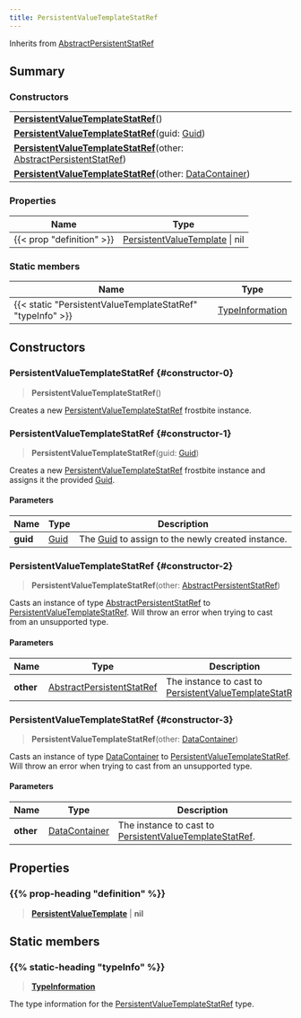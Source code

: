 ```yaml
---
title: PersistentValueTemplateStatRef
---
```


Inherits from [AbstractPersistentStatRef](/vext/ref/fb/abstractpersistentstatref)

## Summary

### Constructors

|  |
| --- |
| **[PersistentValueTemplateStatRef](#constructor-0)**() |
| **[PersistentValueTemplateStatRef](#constructor-1)**(guid: [Guid](/vext/ref/shared/type/guid)) |
| **[PersistentValueTemplateStatRef](#constructor-2)**(other: [AbstractPersistentStatRef](/vext/ref/fb/abstractpersistentstatref)) |
| **[PersistentValueTemplateStatRef](#constructor-3)**(other: [DataContainer](/vext/ref/shared/type/datacontainer)) |

### Properties

| Name | Type |
| ---- | ---- |
| {{< prop "definition" >}} | [PersistentValueTemplate](/vext/ref/fb/persistentvaluetemplate) \| nil |

### Static members

| Name | Type |
| ---- | ---- |
| {{< static "PersistentValueTemplateStatRef" "typeInfo" >}} | [TypeInformation](/vext/ref/shared/type/typeinformation) |

## Constructors

### PersistentValueTemplateStatRef {#constructor-0}

> **PersistentValueTemplateStatRef**()

Creates a new [PersistentValueTemplateStatRef](/vext/ref/fb/persistentvaluetemplatestatref) frostbite instance.

### PersistentValueTemplateStatRef {#constructor-1}

> **PersistentValueTemplateStatRef**(guid: [Guid](/vext/ref/shared/type/guid))

Creates a new [PersistentValueTemplateStatRef](/vext/ref/fb/persistentvaluetemplatestatref) frostbite instance and assigns it the provided [Guid](/vext/ref/shared/type/guid).

#### Parameters

| Name | Type | Description |
| ---- | ---- | ----------- |
| **guid** | [Guid](/vext/ref/shared/type/guid) | The [Guid](/vext/ref/shared/type/guid) to assign to the newly created instance. |

### PersistentValueTemplateStatRef {#constructor-2}

> **PersistentValueTemplateStatRef**(other: [AbstractPersistentStatRef](/vext/ref/fb/abstractpersistentstatref))

Casts an instance of type [AbstractPersistentStatRef](/vext/ref/fb/abstractpersistentstatref) to [PersistentValueTemplateStatRef](/vext/ref/fb/persistentvaluetemplatestatref). Will throw an error when trying to cast from an unsupported type.

#### Parameters

| Name | Type | Description |
| ---- | ---- | ----------- |
| **other** | [AbstractPersistentStatRef](/vext/ref/fb/abstractpersistentstatref) | The instance to cast to [PersistentValueTemplateStatRef](/vext/ref/fb/persistentvaluetemplatestatref). |

### PersistentValueTemplateStatRef {#constructor-3}

> **PersistentValueTemplateStatRef**(other: [DataContainer](/vext/ref/shared/type/datacontainer))

Casts an instance of type [DataContainer](/vext/ref/shared/type/datacontainer) to [PersistentValueTemplateStatRef](/vext/ref/fb/persistentvaluetemplatestatref). Will throw an error when trying to cast from an unsupported type.

#### Parameters

| Name | Type | Description |
| ---- | ---- | ----------- |
| **other** | [DataContainer](/vext/ref/shared/type/datacontainer) | The instance to cast to [PersistentValueTemplateStatRef](/vext/ref/fb/persistentvaluetemplatestatref). |

## Properties

### {{% prop-heading "definition" %}}

> **[PersistentValueTemplate](/vext/ref/fb/persistentvaluetemplate)** \| **nil**

## Static members

### {{% static-heading "typeInfo" %}}

> **[TypeInformation](/vext/ref/shared/type/typeinformation)**

The type information for the [PersistentValueTemplateStatRef](/vext/ref/fb/persistentvaluetemplatestatref) type.

